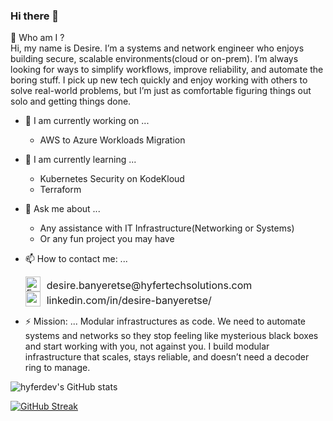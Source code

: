 ### Hi there 👋
💬 Who am I ?<br>
Hi, my name is Desire. I’m a systems and network engineer who enjoys building secure, scalable environments(cloud or on-prem). I’m always looking for ways to simplify workflows, improve reliability, and automate the boring stuff. I pick up new tech quickly and enjoy working with others to solve real-world problems, but I’m just as comfortable figuring things out solo and getting things done.

- 🔭 I am currently working on ...
	- AWS to Azure Workloads Migration

- 🌱 I am currently learning ...
	- Kubernetes Security on KodeKloud
	- Terraform

- 💬 Ask me about ...
	- Any assistance with IT Infrastructure(Networking or Systems)
	- Or any fun project you may have

- 📫 How to contact me: ...

  <a href="mailto:desire.banyeretse@hyfertechsolutions.com" target="_blank" rel="noopener noreferrer" style="text-decoration: none;">
  <img src="https://upload.wikimedia.org/wikipedia/commons/4/4e/Mail_%28iOS%29.svg" alt="Email" width="24" height="24" style="vertical-align: bottom; margin-right: 6px;">
  <span style="font-size: 16px; color: inherit;">desire.banyeretse@hyfertechsolutions.com</span>
  </a>
  <br>
  <a href="https://www.linkedin.com/in/desire-banyeretse/" target="_blank" rel="noopener noreferrer" style="text-decoration: none;">
  <img src="https://cdn.jsdelivr.net/gh/devicons/devicon/icons/linkedin/linkedin-original.svg" width="24" height="24" style="vertical-align: bottom; margin-right: 6px;" />
  <span style="font-size: 16px; color: inherit;">linkedin.com/in/desire-banyeretse/</span>
  </a>

- ⚡ Mission: ...
        Modular infrastructures as code.
	We need to automate systems and networks so they stop feeling like mysterious black boxes and start working with you, not against you. I build modular infrastructure that scales, stays reliable, and doesn’t need a decoder ring to manage. 

![hyferdev's GitHub stats](https://github-readme-stats.vercel.app/api?username=hyferdev&count_private=true&show_icons=true&theme=highcontrast)

[![GitHub Streak](https://github-readme-streak-stats.herokuapp.com?user=hyferdev&theme=highcontrast)](https://git.io/streak-stats)
